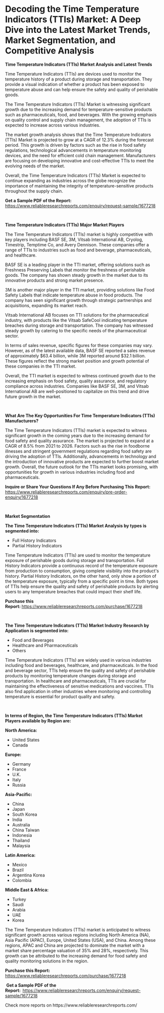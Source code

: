 <p><h1>Decoding the Time Temperature Indicators (TTIs) Market: A Deep Dive into the Latest Market Trends, Market Segmentation, and Competitive Analysis</h1></p><p><strong>Time Temperature Indicators (TTIs) Market Analysis and Latest Trends</strong></p>
<p><p>Time Temperature Indicators (TTIs) are devices used to monitor the temperature history of a product during storage and transportation. They provide a visual indication of whether a product has been exposed to temperature abuse and can help ensure the safety and quality of perishable goods.</p><p>The Time Temperature Indicators (TTIs) Market is witnessing significant growth due to the increasing demand for temperature-sensitive products such as pharmaceuticals, food, and beverages. With the growing emphasis on quality control and supply chain management, the adoption of TTIs is expected to increase across various industries.</p><p>The market growth analysis shows that the Time Temperature Indicators (TTIs) Market is projected to grow at a CAGR of 12.3% during the forecast period. This growth is driven by factors such as the rise in food safety regulations, technological advancements in temperature monitoring devices, and the need for efficient cold chain management. Manufacturers are focusing on developing innovative and cost-effective TTIs to meet the evolving needs of the market.</p><p>Overall, the Time Temperature Indicators (TTIs) Market is expected to continue expanding as industries across the globe recognize the importance of maintaining the integrity of temperature-sensitive products throughout the supply chain.</p></p>
<p><strong>Get a Sample PDF of the Report:&nbsp;</strong> <a href="https://www.reliableresearchreports.com/enquiry/request-sample/1677218">https://www.reliableresearchreports.com/enquiry/request-sample/1677218</a></p>
<p>&nbsp;</p>
<p><strong>Time Temperature Indicators (TTIs) Major Market Players</strong></p>
<p><p>The Time Temperature Indicators (TTIs) market is highly competitive with key players including BASF SE, 3M, Vitsab International AB, Cryolog, Timestrip, Temptime Co, and Avery Dennison. These companies offer a range of TTIs to industries such as food and beverage, pharmaceuticals, and healthcare.</p><p>BASF SE is a leading player in the TTI market, offering solutions such as Freshness Preserving Labels that monitor the freshness of perishable goods. The company has shown steady growth in the market due to its innovative products and strong market presence.</p><p>3M is another major player in the TTI market, providing solutions like Food Safety Labels that indicate temperature abuse in food products. The company has seen significant growth through strategic partnerships and acquisitions, expanding its market reach.</p><p>Vitsab International AB focuses on TTI solutions for the pharmaceutical industry, with products like the Vitsab SafeCool indicating temperature breaches during storage and transportation. The company has witnessed steady growth by catering to the specific needs of the pharmaceutical sector.</p><p>In terms of sales revenue, specific figures for these companies may vary. However, as of the latest available data, BASF SE reported a sales revenue of approximately $63.4 billion, while 3M reported around $32.1 billion. These figures reflect the strong market position and growth potential of these companies in the TTI market.</p><p>Overall, the TTI market is expected to witness continued growth due to the increasing emphasis on food safety, quality assurance, and regulatory compliance across industries. Companies like BASF SE, 3M, and Vitsab International AB are well-positioned to capitalize on this trend and drive future growth in the market.</p></p>
<p>&nbsp;</p>
<p><strong>What Are The Key Opportunities For Time Temperature Indicators (TTIs) Manufacturers?</strong></p>
<p><p>The Time Temperature Indicators (TTIs) market is expected to witness significant growth in the coming years due to the increasing demand for food safety and quality assurance. The market is projected to expand at a CAGR of 8.5% from 2021 to 2026. Factors such as the rise in foodborne illnesses and stringent government regulations regarding food safety are driving the adoption of TTIs. Additionally, advancements in technology and the introduction of innovative products are expected to further boost market growth. Overall, the future outlook for the TTIs market looks promising, with opportunities for growth in various industries including food and pharmaceuticals.</p></p>
<p><strong>Inquire or Share Your Questions If Any Before Purchasing This Report:</strong> <a href="https://www.reliableresearchreports.com/enquiry/pre-order-enquiry/1677218">https://www.reliableresearchreports.com/enquiry/pre-order-enquiry/1677218</a></p>
<p>&nbsp;</p>
<p><strong>Market Segmentation</strong></p>
<p><strong>The Time Temperature Indicators (TTIs) Market Analysis by types is segmented into:</strong></p>
<p><ul><li>Full History Indicators</li><li>Partial History Indicators</li></ul></p>
<p><p>Time Temperature Indicators (TTIs) are used to monitor the temperature exposure of perishable goods during storage and transportation. Full History Indicators provide a continuous record of the temperature exposure from production to consumption, giving complete visibility into the product's history. Partial History Indicators, on the other hand, only show a portion of the temperature exposure, typically from a specific point in time. Both types of TTIs help ensure the quality and safety of perishable products by alerting users to any temperature breaches that could impact their shelf life.</p></p>
<p><strong>Purchase this Report:&nbsp;</strong><a href="https://www.reliableresearchreports.com/purchase/1677218">https://www.reliableresearchreports.com/purchase/1677218</a></p>
<p>&nbsp;</p>
<p><strong>The Time Temperature Indicators (TTIs) Market Industry Research by Application is segmented into:</strong></p>
<p><ul><li>Food and Beverages</li><li>Healthcare and Pharmaceuticals</li><li>Others</li></ul></p>
<p><p>Time Temperature Indicators (TTIs) are widely used in various industries including food and beverages, healthcare, and pharmaceuticals. In the food and beverage sector, TTIs help ensure the quality and safety of perishable products by monitoring temperature changes during storage and transportation. In healthcare and pharmaceuticals, TTIs are crucial for maintaining the effectiveness of sensitive medications and vaccines. TTIs also find application in other industries where monitoring and controlling temperature is essential for product quality and safety.</p></p>
<p>&nbsp;</p>
<p><strong>In terms of Region, the Time Temperature Indicators (TTIs) Market Players available by Region are:</strong></p>
<p>
    <p> <strong> North America: </strong>
        <ul>
            <li>United States</li>
            <li>Canada</li>
        </ul>
        </p> 
    <p> <strong> Europe: </strong>
        <ul>
            <li>Germany</li>
            <li>France</li>
            <li>U.K.</li>
            <li>Italy</li>
            <li>Russia</li>
        </ul>
        </p> 
    <p> <strong> Asia-Pacific: </strong>
        <ul>
            <li>China</li>
            <li>Japan</li>
            <li>South Korea</li>
            <li>India</li>
            <li>Australia</li>
            <li>China Taiwan</li>
            <li>Indonesia</li>
            <li>Thailand</li>
            <li>Malaysia</li>
        </ul>
        </p> 
    <p> <strong> Latin America: </strong>
        <ul>
            <li>Mexico</li>
            <li>Brazil</li>
            <li>Argentina Korea</li>
            <li>Colombia</li>
        </ul>
        </p> 
    <p> <strong> Middle East & Africa: </strong>
        <ul>
            <li>Turkey</li>
            <li>Saudi</li>
            <li>Arabia</li>
            <li>UAE</li>
            <li>Korea</li>
        </ul>
    </p>
    </p>
<p><p>The Time Temperature Indicators (TTIs) market is anticipated to witness significant growth across various regions including North America (NA), Asia Pacific (APAC), Europe, United States (USA), and China. Among these regions, APAC and China are projected to dominate the market with a market share percentage valuation of 35% and 28%, respectively. This growth can be attributed to the increasing demand for food safety and quality monitoring solutions in the region.</p></p>
<p><strong>Purchase this Report: </strong><a href="https://www.reliableresearchreports.com/purchase/1677218">https://www.reliableresearchreports.com/purchase/1677218</a></p>
<p>&nbsp;<strong>Get a Sample PDF of the Report:&nbsp;&nbsp;</strong><a href="https://www.reliableresearchreports.com/enquiry/request-sample/1677218">https://www.reliableresearchreports.com/enquiry/request-sample/1677218</a></p>
<p><strong></strong></p>
<p>Check more reports on https://www.reliableresearchreports.com/</p>